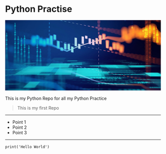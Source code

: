 # Python Practise

<img src="https://raw.githubusercontent.com/Anandkumar0188/PythonPractise/master/images/5-0_finance_1366.jpg">

This is my Python Repo for all my Python Practice
> This is my first Repo
---
- Point 1
- Point 2
- Point 3
---
```
print('Hello World')
```
